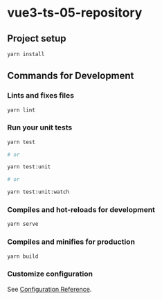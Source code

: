 # vue3-ts-05-repository

## Project setup

```bash
yarn install
```

## Commands for Development

### Lints and fixes files

```bash
yarn lint
```

### Run your unit tests

```bash
yarn test

# or

yarn test:unit

# or

yarn test:unit:watch
```

### Compiles and hot-reloads for development

```bash
yarn serve
```

### Compiles and minifies for production

```bash
yarn build
```

### Customize configuration

See [Configuration Reference](https://cli.vuejs.org/config/).
